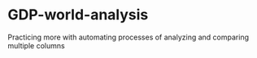 # GDP-world-analysis
Practicing more with automating processes of analyzing and comparing multiple columns 

